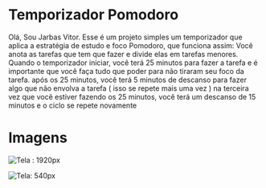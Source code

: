 # Temporizador Pomodoro

Olá, Sou Jarbas Vitor. Esse é um projeto simples um temporizador que aplica a estratégia de estudo e foco Pomodoro, que funciona assim:
Você anota as tarefas que tem que fazer e divide elas em tarefas menores.
Quando o temporizador iniciar, você terá 25 minutos para fazer a tarefa e é importante que você faça tudo que poder para não tiraram seu foco da tarefa.
após os 25 minutos, você terá 5 minutos de descanso para fazer algo que não envolva a tarefa ( isso se repete mais uma vez )
na terceira vez que você estiver fazendo os 25 minutos, você terá um descanso de 15 minutos e o ciclo se repete novamente


# Imagens
![Tela : 1920px](https://imgur.com/LTvNIiU.png)

![Tela: 540px](https://imgur.com/mZFhEWr.png)
